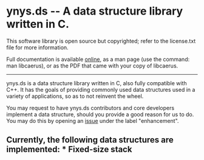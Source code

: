 ynys.ds -- A data structure library written in C.
=================================================

This software library is open source but copyrighted; refer to the license.txt
file for more information.

Full documentation is available [online](http://dummy_link.dummy), as a man page
(use the command: man libcaerus), or as the PDF that came with your copy of
libcaerus.

-------------------------------------------------------------------------------
ynys.ds is a data structure library written in C, also fully compatible with
C++. It has the goals of providing commonly used data structures used in a
variety of applications, so as to not reinvent the wheel.

You may request to have ynys.ds contributors and core developers implement a
data structure, should you provide a good reason for us to do. You may do this
by opening an [issue](https://github.com/corks/ynys.ds/issues/new) under
the label "enhancement".

Currently, the following data structures are implemented:
    * Fixed-size stack
-------------------------------------------------------------------------------
